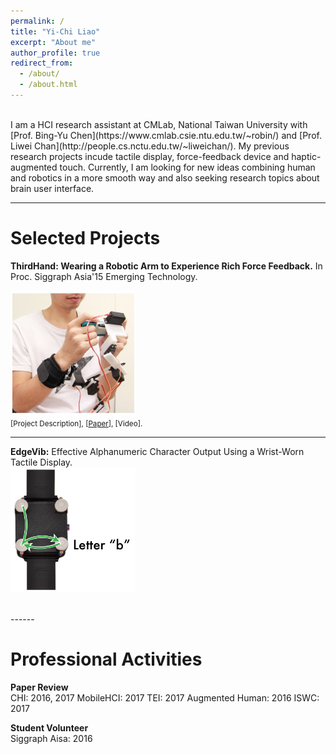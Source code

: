 ```yaml
---
permalink: /
title: "Yi-Chi Liao"
excerpt: "About me"
author_profile: true
redirect_from: 
  - /about/
  - /about.html
---
```

<br>
I am a HCI research assistant at CMLab, National Taiwan University with [Prof. Bing-Yu Chen](https://www.cmlab.csie.ntu.edu.tw/~robin/) and [Prof. Liwei Chan](http://people.cs.nctu.edu.tw/~liweichan/). My previous research projects incude tactile display, force-feedback device and haptic-augmented touch. Currently, I am looking for new ideas combining human and robotics in a more smooth way and also seeking research topics about brain user interface. 

------

Selected Projects
======

**ThirdHand: Wearing a Robotic Arm to Experience Rich Force Feedback.** In Proc. Siggraph Asia'15 Emerging Technology.<br>

<img src="/images/thirdhand.png" width="200" height="200"> <br>
<small>[Project Description], [[Paper](https://yichiliao.github.io/files/thirdhand.pdf)], [Video]. </small>

------
**EdgeVib:** Effective Alphanumeric Character Output Using a Wrist-Worn Tactile Display. <br>
<img src="/images/edgevib.png" width="200" height="200"> <br>

<br>
------

Professional Activities
======


**Paper Review** <br>
CHI: 2016, 2017
MobileHCI: 2017 
TEI: 2017
Augmented Human: 2016
ISWC: 2017

**Student Volunteer**<br>
Siggraph Aisa: 2016